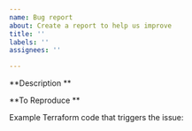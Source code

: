 ```yaml
---
name: Bug report
about: Create a report to help us improve
title: ''
labels: ''
assignees: ''

---
```


**Description **

<!-- Please add a clear and concise description of what the bug is -->

**To Reproduce **

Example Terraform code that triggers the issue:

<!-- Please don't include any tokens or sensitive information! -->

```terraform

```


